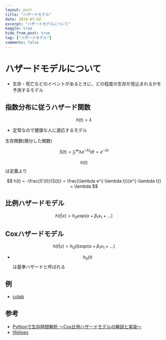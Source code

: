```yaml
---
layout: post
title: "ハザードモデル"
date: 2019-07-02
excerpt: "ハザードモデルについて"
kaggle: true
hide_from_post: true
tag: ["ハザードモデル"]
comments: false
---
```


# ハザードモデルについて
 - 生存・死亡などのイベントがあるときに、どの程度の生存が見込まれるかを予測するモデル

## 指数分布に従うハザード関数

$$
h(t) = \lambda
$$

 - 定常なので健康な人に適応するモデル

生存関数(積分した関数)

$$
S(t) = \int_{t}^{\infty} \lambda e^{-\lambda t} dt = e^{-\lambda t}
$$

$$h(t)$$は定義より

$$
h(t) = -\frac{S'(t)}{S(t)} = \frac{\lambda e^{-\lambda t}}{e^{-\lambda t}} = \lambda
$$

## 比例ハザードモデル

$$
h(t|x) = h_0 exp(\alpha + \beta_1 x_1 + ...)
$$

## Coxハザードモデル

$$
h(t|x) = h_0(t)  exp(\alpha + \beta_1 x_1 + ...)
$$
 - $$h_0(t)$$は基準ハザードと呼ばれる


## 例
 - [colab](https://colab.research.google.com/drive/11SHp_vkoCsRtyLK6Icf-QUCISC0A7UCb?usp=sharing)

## 参考
 - [Pythonで生存時間解析 〜Cox比例ハザードモデルの解説と実装〜](https://qiita.com/roki18d/items/b9aef6e3891e5b3a1f7b)
 - [lifelines](https://lifelines.readthedocs.io/en/latest/lifelines.datasets.html)
